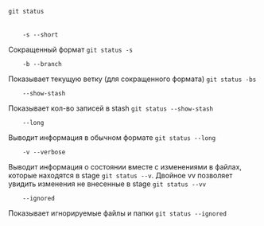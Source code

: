     git status

######

        -s --short

Сокращенный формат `git status -s`

        -b --branch

Показывает текущую ветку (для сокращенного формата) `git status -bs`

        --show-stash
Показывает кол-во записей в stash `git status --show-stash`

        --long

Выводит информация в обычном формате `git status --long`

        -v --verbose
Выводит информация о состоянии вместе с изменениями в файлах, которые находятся в stage `git status --v`. Двойное vv позволяет увидить изменения не внесенные в stage `git status --vv`

        --ignored

Показывает игнорируемые файлы и папки `git status --ignored`


